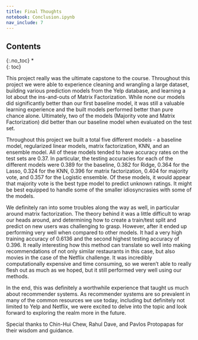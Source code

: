 ```yaml
---
title: Final Thoughts
notebook: Conclusion.ipynb
nav_include: 7
---
```


## Contents
{:.no_toc}
*  
{: toc}


This project really was the ultimate capstone to the course. Throughout this project we were able to experience cleaning and wrangling a large dataset, building various prediction models from the Yelp database, and learning a lot about the ins-and-outs of Matrix Factorization. While none our models did significantly better than our first baseline model, it was still a valuable learning experience and the built models performed better than pure chance alone. Ultimately, two of the models (Majority vote and Matrix Factorization) did better than our baseline model when evaluated on the test set. 

Throughout this project we built a total five different models - a baseline model, regularized linear models,  matrix factorization, KNN, and an ensemble model. All of these models tended to have accuracy rates on the test sets are 0.37. In particular, the testing accuracies for each of the different models were 0.389 for the baseline, 0.382 for Ridge, 0.364 for the Lasso, 0.324 for the KNN, 0.396 for matrix factorization, 0.404 for majority vote, and 0.357 for the Logistic ensemble. Of these models, it would appear that majority vote is the best type model to predict unknown ratings. It might be best equipped to handle some of the smaller idiosyncrasies with some of the models.  

We definitely ran into some troubles along the way as well, in particular around matrix factorization. The theory behind it was a little difficult to wrap our heads around, and determining how to create a train/test split and predict on new users was challenging to grasp. However, after it ended up performing very well when compared to other models. It had a very high training accuracy of 0.6136 and the second highest testing accuracy of 0.396. It really interesting how this method can translate so well into making recommendations of not only similar restaurants in this case, but also movies in the case of the Netflix challenge. It was incredibly computationally expensive and time consuming, so we weren’t able to really flesh out as much as we hoped, but it still performed very well using our methods. 

In the end, this was definitely a worthwhile experience that taught us much about recommender systems. As recommender systems are so prevalent in many of the common resources we use today, including but definitely not limited to Yelp and Netflix, we were excited to delve into the topic and look forward to exploring the realm more in the future.

Special thanks to Chin-Hui Chew, Rahul Dave, and Pavlos Protopapas for their wisdom and guidance.




```python

```

